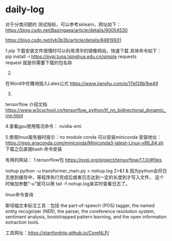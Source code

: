 # daily-log
对于分类问题的 测试指标，可以参考sklearn，网址如下：
https://blog.csdn.net/Bazingaea/article/details/90054530

https://blog.csdn.net/lyb3b3b/article/details/84819931


1.pip 下载安装文件很慢时可以利用清华的镜像网站，快速下载
具体命令如下：
pip install -i https://pypi.tuna.tsinghua.edu.cn/simple requests   
request 就是你需要下载的包名称


2.
在Word中优雅地插入Latex公式
https://www.jianshu.com/p/17ef28b1be49

3.
tensorflow 介绍文档
https://www.w3cschool.cn/tensorflow_python/tf_nn_bidirectional_dynamic_rnn.html

4.查看gpu使用情况命令：
nvidia-smi

5.使用linux服务器时提示：no module conda
可以安装miniconda
安装地址：
https://repo.anaconda.com/miniconda/Miniconda3-latest-Linux-x86_64.sh
下载之后直接bash 命令安装

有用的网站：
1.tensorflow包
https://pypi.org/project/tensorflow/1.1.0/#files


nohup python -u transformer_main.py > nohup.log 2>&1 &
因为python会将日志放到缓存中，等程序执行完成后或者日志达到一定的长度到才写入文件，
这个时候加参数“-u”就可以用
tail -f nohup.log来实时查看日志了。


linux命令查询


斯坦福文本标注工具：包括
the part-of-speech (POS) tagger, 
the named entity recognizer (NER), 
the parser, 
the coreference resolution system, 
sentiment analysis, 
bootstrapped pattern learning, 
and the open information extraction tools.

工具网址：https://stanfordnlp.github.io/CoreNLP/











